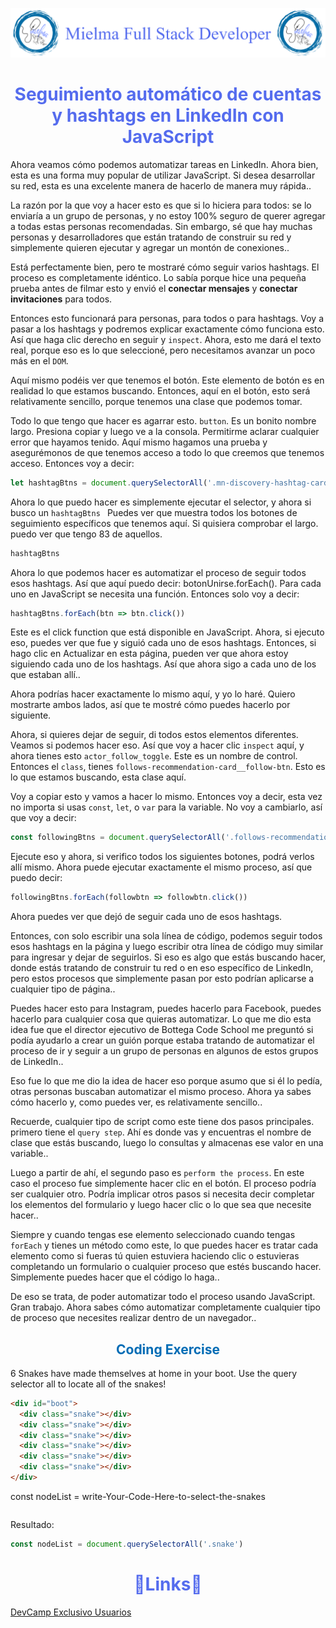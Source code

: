 ![Logo Mielma](image/Logo_Encabezado.png)

# <center><b><font color="#556CEE">Seguimiento automático de cuentas y hashtags en LinkedIn con JavaScript</font></b>
Ahora veamos cómo podemos automatizar tareas en LinkedIn. Ahora bien, esta es una forma muy popular de utilizar JavaScript. Si desea desarrollar su red, esta es una excelente manera de hacerlo de manera muy rápida..

La razón por la que voy a hacer esto es que si lo hiciera para todos: se lo enviaría a un grupo de personas, y no estoy 100% seguro de querer agregar a todas estas personas recomendadas. Sin embargo, sé que hay muchas personas y desarrolladores que están tratando de construir su red y simplemente quieren ejecutar y agregar un montón de conexiones..

Está perfectamente bien, pero te mostraré cómo seguir varios hashtags. El proceso es completamente idéntico. Lo sabía porque hice una pequeña prueba antes de filmar esto y envió el **conectar mensajes** y **conectar invitaciones** para todos.

Entonces esto funcionará para personas, para todos o para hashtags. Voy a pasar a los hashtags y podremos explicar exactamente cómo funciona esto. Así que haga clic derecho en seguir y `inspect`. Ahora, esto me dará el texto real, porque eso es lo que seleccioné, pero necesitamos avanzar un poco más en el `DOM`.

Aquí mismo podéis ver que tenemos el botón. Este elemento de botón es en realidad lo que estamos buscando. Entonces, aquí en el botón, esto será relativamente sencillo, porque tenemos una clase que podemos tomar.

Todo lo que tengo que hacer es agarrar esto. `button`. Es un bonito nombre largo. Presiona copiar y luego ve a la consola. Permitirme aclarar cualquier error que hayamos tenido. Aquí mismo hagamos una prueba y asegurémonos de que tenemos acceso a todo lo que creemos que tenemos acceso. Entonces voy a decir:
```js
let hashtagBtns = document.querySelectorAll('.mn-discovery-hashtag-card__action-btn')


```
Ahora lo que puedo hacer es simplemente ejecutar el selector, y ahora si busco un `hashtagBtns ` Puedes ver que muestra todos los botones de seguimiento específicos que tenemos aquí. Si quisiera comprobar el largo. puedo ver que tengo 83 de aquellos.

```js
hashtagBtns
```

Ahora lo que podemos hacer es automatizar el proceso de seguir todos esos hashtags. Así que aquí puedo decir: botonUnirse.forEach(). Para cada uno en JavaScript se necesita una función. Entonces solo voy a decir:
```js
hashtagBtns.forEach(btn => btn.click())
```
Este es el click function que está disponible en JavaScript. Ahora, si ejecuto eso, puedes ver que fue y siguió cada uno de esos hashtags. Entonces, si hago clic en Actualizar en esta página, pueden ver que ahora estoy siguiendo cada uno de los hashtags. Así que ahora sigo a cada uno de los que estaban allí..

Ahora podrías hacer exactamente lo mismo aquí, y yo lo haré. Quiero mostrarte ambos lados, así que te mostré cómo puedes hacerlo por siguiente.

Ahora, si quieres dejar de seguir, di todos estos elementos diferentes. Veamos si podemos hacer eso. Así que voy a hacer clic `inspect` aquí, y ahora tienes esto `actor_follow_toggle`. Este es un nombre de control. Entonces el `class`, tienes `follows-recommendation-card__follow-btn`. Esto es lo que estamos buscando, esta clase aquí.

Voy a copiar esto y vamos a hacer lo mismo. Entonces voy a decir, esta vez no importa si usas `const`, `let`, o `var` para la variable. No voy a cambiarlo, así que voy a decir:

```js
const followingBtns = document.querySelectorAll('.follows-recommendation-card__follow-btn')
```
Ejecute eso y ahora, si verifico todos los siguientes botones, podrá verlos allí mismo. Ahora puede ejecutar exactamente el mismo proceso, así que puedo decir:
```js
followingBtns.forEach(followbtn => followbtn.click())
```
Ahora puedes ver que dejó de seguir cada uno de esos hashtags.

Entonces, con solo escribir una sola línea de código, podemos seguir todos esos hashtags en la página y luego escribir otra línea de código muy similar para ingresar y dejar de seguirlos. Si eso es algo que estás buscando hacer, donde estás tratando de construir tu red o en eso específico de LinkedIn, pero estos procesos que simplemente pasan por esto podrían aplicarse a cualquier tipo de página..

Puedes hacer esto para Instagram, puedes hacerlo para Facebook, puedes hacerlo para cualquier cosa que quieras automatizar. Lo que me dio esta idea fue que el director ejecutivo de Bottega Code School me preguntó si podía ayudarlo a crear un guión porque estaba tratando de automatizar el proceso de ir y seguir a un grupo de personas en algunos de estos grupos de LinkedIn..

Eso fue lo que me dio la idea de hacer eso porque asumo que si él lo pedía, otras personas buscaban automatizar el mismo proceso. Ahora ya sabes cómo hacerlo y, como puedes ver, es relativamente sencillo..

Recuerde, cualquier tipo de script como este tiene dos pasos principales. primero tiene el `query step`. Ahí es donde vas y encuentras el nombre de clase que estás buscando, luego lo consultas y almacenas ese valor en una variable..

Luego a partir de ahí, el segundo paso es `perform the process`. En este caso el proceso fue simplemente hacer clic en el botón. El proceso podría ser cualquier otro. Podría implicar otros pasos si necesita decir completar los elementos del formulario y luego hacer clic o lo que sea que necesite hacer..

Siempre y cuando tengas ese elemento seleccionado cuando tengas `forEach` y tienes un método como este, lo que puedes hacer es tratar cada elemento como si fueras tú quien estuviera haciendo clic o estuvieras completando un formulario o cualquier proceso que estés buscando hacer. Simplemente puedes hacer que el código lo haga..

De eso se trata, de poder automatizar todo el proceso usando JavaScript. Gran trabajo. Ahora sabes cómo automatizar completamente cualquier tipo de proceso que necesites realizar dentro de un navegador..


## <center><b><font color="#006cb5">Coding Exercise</font></b>
6 Snakes have made themselves at home in your boot. Use the query selector all to locate all of the snakes!
```html
<div id="boot">
  <div class="snake"></div>
  <div class="snake"></div>
  <div class="snake"></div>
  <div class="snake"></div>
  <div class="snake"></div>
  <div class="snake"></div>
</div>
```
const nodeList = write-Your-Code-Here-to-select-the-snakes
```js
```
Resultado:
```js
const nodeList = document.querySelectorAll('.snake')
```

# <center><b><font color="#556CEE">🔗Links🔗</font></b>

[DevCamp Exclusivo Usuarios](https://basque.devcamp.com/pt-full-stack-development-javascript-python-react/guide/auto-following-accounts-hashtags-linkedin-javascript)  

